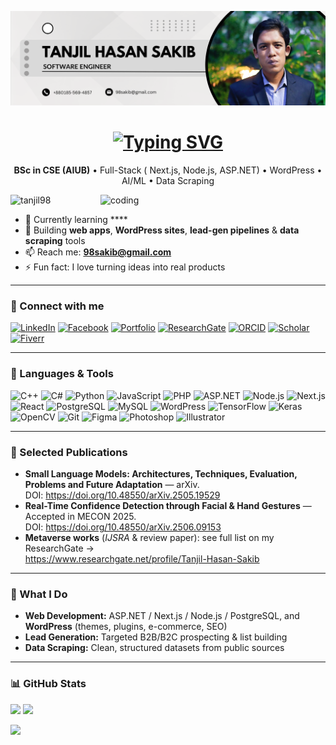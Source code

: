 
![Logo](https://github.com/tanjil98/tanjil98/blob/main/software%20engineer.png)


<h1 align="center">
  <a href="https://git.io/typing-svg">
    <img src="https://readme-typing-svg.herokuapp.com?font=Fira+Code&pause=1000&width=600&height=60&lines=Hi+%F0%9F%91%8B%2C+I'm+Tanjil+Hasan+Sakib;Full-Stack+Developer+%7C+AI%2FML+Researcher;WordPress+%7C+Data+Scraping+%7C+Lead+Generation" alt="Typing SVG"/>
  </a>
</h1>

<p align="center">
  <b>BSc in CSE (AIUB)</b> • Full-Stack ( Next.js, Node.js, ASP.NET) • WordPress • AI/ML  • Data Scraping
</p>

<img align="right" alt="coding" width="360" src="https://media3.giphy.com/media/Ll22OhMLAlVDb8UQWe/giphy.gif">

<p>
  <img src="https://komarev.com/ghpvc/?username=tanjil98&label=Profile%20views&color=0e75b6&style=flat" alt="tanjil98"/>
</p>

- 🌱 Currently learning ****  
- 💼 Building **web apps**, **WordPress sites**, **lead-gen pipelines** & **data scraping** tools  
- 📫 Reach me: **98sakib@gmail.com**  
- ⚡ Fun fact: I love turning ideas into real products

---

### 🔗 Connect with me
[![LinkedIn](https://img.shields.io/badge/LinkedIn-tanjil--sakib-0A66C2?logo=linkedin&logoColor=white)](https://www.linkedin.com/in/tanjil-sakib/)
[![Facebook](https://img.shields.io/badge/Facebook-sakib789-1877F2?logo=facebook&logoColor=white)](https://www.facebook.com/sakib789)
[![Portfolio](https://img.shields.io/badge/Portfolio-bold.pro-111?logo=vercel&logoColor=white)](https://bold.pro/my/tanjilhasan-sakib-241001061543)
[![ResearchGate](https://img.shields.io/badge/ResearchGate-Profile-00CCBB?logo=researchgate&logoColor=white)](https://www.researchgate.net/profile/Tanjil-Hasan-Sakib)
[![ORCID](https://img.shields.io/badge/ORCID-0009--0000--9874--868X-A6CE39?logo=orcid&logoColor=white)](https://orcid.org/0009-0000-9874-868X)
[![Scholar](https://img.shields.io/badge/Google%20Scholar-Profile-4285F4?logo=google-scholar&logoColor=white)](https://scholar.google.com/citations?user=iZXezRoAAAAJ&hl=en&authuser=1)
[![Fiverr](https://img.shields.io/badge/Fiverr-Open%20for%20Work-1DBF73?logo=fiverr&logoColor=white)](https://www.fiverr.com/s/gD1jq8L)

---

### 🧰 Languages & Tools
![C++](https://img.shields.io/badge/C++-00599C?logo=cplusplus&logoColor=white)
![C#](https://img.shields.io/badge/C%23-512BD4?logo=dotnet&logoColor=white)
![Python](https://img.shields.io/badge/Python-3776AB?logo=python&logoColor=white)
![JavaScript](https://img.shields.io/badge/JS-F7DF1E?logo=javascript&logoColor=000)
![PHP](https://img.shields.io/badge/PHP-777BB4?logo=php&logoColor=white)
![ASP.NET](https://img.shields.io/badge/ASP.NET_Core-512BD4?logo=dotnet&logoColor=white)
![Node.js](https://img.shields.io/badge/Node.js-339933?logo=node.js&logoColor=white)
![Next.js](https://img.shields.io/badge/Next.js-000?logo=nextdotjs&logoColor=white)
![React](https://img.shields.io/badge/React-61DAFB?logo=react&logoColor=000)
![PostgreSQL](https://img.shields.io/badge/PostgreSQL-4169E1?logo=postgresql&logoColor=white)
![MySQL](https://img.shields.io/badge/MySQL-4479A1?logo=mysql&logoColor=white)
![WordPress](https://img.shields.io/badge/WordPress-21759B?logo=wordpress&logoColor=white)
![TensorFlow](https://img.shields.io/badge/TensorFlow-FF6F00?logo=tensorflow&logoColor=white)
![Keras](https://img.shields.io/badge/Keras-D00000?logo=keras&logoColor=white)
![OpenCV](https://img.shields.io/badge/OpenCV-5C3EE8?logo=opencv&logoColor=white)
![Git](https://img.shields.io/badge/Git-F05032?logo=git&logoColor=white)
![Figma](https://img.shields.io/badge/Figma-F24E1E?logo=figma&logoColor=white)
![Photoshop](https://img.shields.io/badge/Photoshop-31A8FF?logo=adobephotoshop&logoColor=white)
![Illustrator](https://img.shields.io/badge/Illustrator-FF9A00?logo=adobeillustrator&logoColor=white)

---

### 🧪 Selected Publications
- **Small Language Models: Architectures, Techniques, Evaluation, Problems and Future Adaptation** — arXiv.  
  DOI: https://doi.org/10.48550/arXiv.2505.19529  
- **Real-Time Confidence Detection through Facial & Hand Gestures** — Accepted in MECON 2025.  
  DOI: https://doi.org/10.48550/arXiv.2506.09153  
- **Metaverse works** (*IJSRA* & review paper): see full list on my ResearchGate →  
  https://www.researchgate.net/profile/Tanjil-Hasan-Sakib

---

### 💼 What I Do
- **Web Development:** ASP.NET / Next.js / Node.js / PostgreSQL, and **WordPress** (themes, plugins, e-commerce, SEO)  
- **Lead Generation:** Targeted B2B/B2C prospecting & list building  
- **Data Scraping:** Clean, structured datasets from public sources

---

### 📊 GitHub Stats
<p>
  <img height="160" src="https://github-readme-stats.vercel.app/api?username=tanjil98&show_icons=true&hide_border=false" />
  <img height="160" src="https://github-readme-stats.vercel.app/api/top-langs/?username=tanjil98&layout=compact&hide_border=false" />
</p>
<p>
  <img src="https://github-readme-streak-stats.herokuapp.com?user=tanjil98" />
</p>

